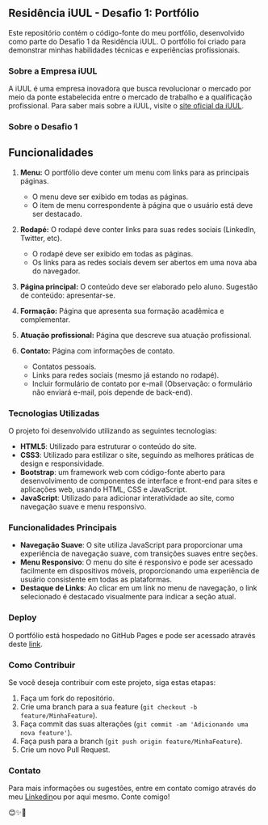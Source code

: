﻿## Residência iUUL - Desafio 1: Portfólio

Este repositório contém o código-fonte do meu portfólio, desenvolvido como parte do Desafio 1 da Residência iUUL. O portfólio foi criado para demonstrar minhas habilidades técnicas e experiências profissionais.

### Sobre a Empresa iUUL

A iUUL é uma empresa inovadora que busca revolucionar o mercado por meio da ponte estabelecida entre o mercado de trabalho e a qualificação profissional. Para saber mais sobre a iUUL, visite o [site oficial da iUUL](https://www.iuul.com.br).

### Sobre o Desafio 1
## Funcionalidades

1. **Menu:** O portfólio deve conter um menu com links para as principais páginas.
    - O menu deve ser exibido em todas as páginas.
    - O item de menu correspondente à página que o usuário está deve ser destacado.

2. **Rodapé:** O rodapé deve conter links para suas redes sociais (LinkedIn, Twitter, etc).
    - O rodapé deve ser exibido em todas as páginas.
    - Os links para as redes sociais devem ser abertos em uma nova aba do navegador.

3. **Página principal:** O conteúdo deve ser elaborado pelo aluno. Sugestão de conteúdo: apresentar-se.

4. **Formação:** Página que apresenta sua formação acadêmica e complementar.

5. **Atuação profissional:** Página que descreve sua atuação profissional.

6. **Contato:** Página com informações de contato.
    - Contatos pessoais.
    - Links para redes sociais (mesmo já estando no rodapé).
    - Incluir formulário de contato por e-mail (Observação: o formulário não enviará e-mail, pois depende de back-end).


### Tecnologias Utilizadas

O projeto foi desenvolvido utilizando as seguintes tecnologias:

- **HTML5**: Utilizado para estruturar o conteúdo do site.
- **CSS3**: Utilizado para estilizar o site, seguindo as melhores práticas de design e responsividade.
- **Bootstrap**: um framework web com código-fonte aberto para desenvolvimento de componentes de interface e front-end para sites e aplicações web, usando HTML, CSS e JavaScript.
- **JavaScript**: Utilizado para adicionar interatividade ao site, como navegação suave e menu responsivo.

### Funcionalidades Principais

- **Navegação Suave**: O site utiliza JavaScript para proporcionar uma experiência de navegação suave, com transições suaves entre seções.
- **Menu Responsivo**: O menu do site é responsivo e pode ser acessado facilmente em dispositivos móveis, proporcionando uma experiência de usuário consistente em todas as plataformas.
- **Destaque de Links**: Ao clicar em um link no menu de navegação, o link selecionado é destacado visualmente para indicar a seção atual.

### Deploy

O portfólio está hospedado no GitHub Pages e pode ser acessado através deste [link](https://jhonatan-goncalves-pereira.github.io/residencia-iuul/).

### Como Contribuir

Se você deseja contribuir com este projeto, siga estas etapas:

1. Faça um fork do repositório.
2. Crie uma branch para a sua feature (`git checkout -b feature/MinhaFeature`).
3. Faça commit das suas alterações (`git commit -am 'Adicionando uma nova feature'`).
4. Faça push para a branch (`git push origin feature/MinhaFeature`).
5. Crie um novo Pull Request.

### Contato

Para mais informações ou sugestões, entre em contato comigo através do meu [Linkedin](https://www.linkedin.com/in/jhonatan-goncalves-pereira/)ou por aqui mesmo. Conte comigo!

😊✨🚀
